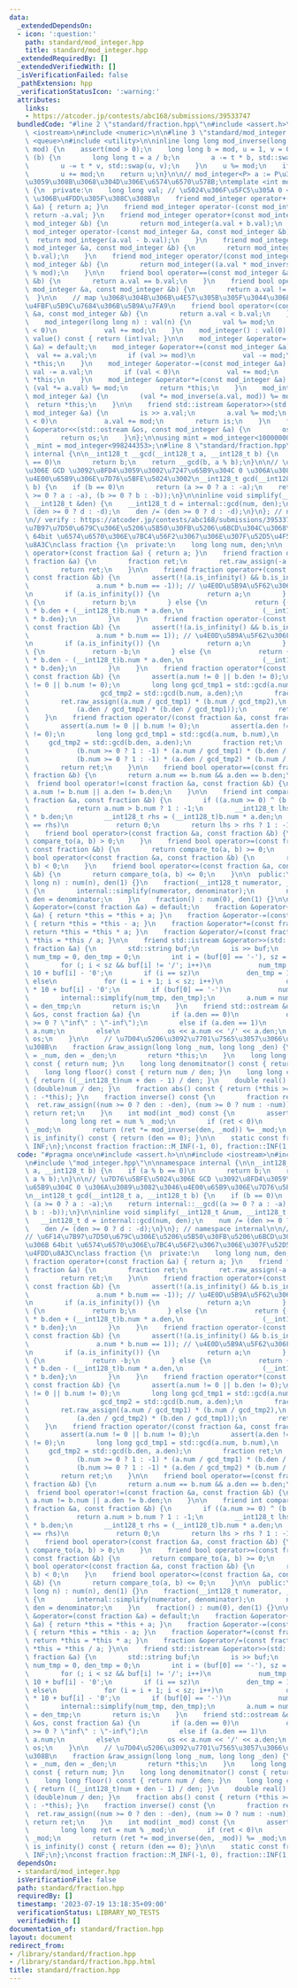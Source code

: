 ```yaml
---
data:
  _extendedDependsOn:
  - icon: ':question:'
    path: standard/mod_integer.hpp
    title: standard/mod_integer.hpp
  _extendedRequiredBy: []
  _extendedVerifiedWith: []
  _isVerificationFailed: false
  _pathExtension: hpp
  _verificationStatusIcon: ':warning:'
  attributes:
    links:
    - https://atcoder.jp/contests/abc168/submissions/39533747
  bundledCode: "#line 2 \"standard/fraction.hpp\"\n#include <assert.h>\n\n#include\
    \ <iostream>\n#include <numeric>\n\n#line 3 \"standard/mod_integer.hpp\"\n#include\
    \ <queue>\n#include <utility>\n\ninline long long mod_inverse(long long a, int\
    \ mod) {\n    assert(mod > 0);\n    long long b = mod, u = 1, v = 0;\n    while\
    \ (b) {\n        long long t = a / b;\n        a -= t * b, std::swap(a, b);\n\
    \        u -= t * v, std::swap(u, v);\n    }\n    u %= mod;\n    if (u < 0)\n\
    \        u += mod;\n    return u;\n}\n\n// mod_integer<P> a := P\u3092\u6CD5\u3068\
    \u3059\u308B\u3068\u304D\u306E\u6574\u6570\u578B;\ntemplate <int mod> class mod_integer\
    \ {\n  private:\n    long long val; // \u5024\u306F\u5FC5\u305A 0 <= val < mod\
    \ \u306B\u4FDD\u305F\u308C\u308B\n    friend mod_integer operator+(const mod_integer\
    \ &a) { return a; }\n    friend mod_integer operator-(const mod_integer &a) {\
    \ return -a.val; }\n    friend mod_integer operator+(const mod_integer &a, const\
    \ mod_integer &b) {\n        return mod_integer(a.val + b.val);\n    }\n    friend\
    \ mod_integer operator-(const mod_integer &a, const mod_integer &b) {\n      \
    \  return mod_integer(a.val - b.val);\n    }\n    friend mod_integer operator*(const\
    \ mod_integer &a, const mod_integer &b) {\n        return mod_integer(a.val *\
    \ b.val);\n    }\n    friend mod_integer operator/(const mod_integer &a, const\
    \ mod_integer &b) {\n        return mod_integer((a.val * mod_inverse(b.val, mod))\
    \ % mod);\n    }\n\n    friend bool operator==(const mod_integer &a, const mod_integer\
    \ &b) {\n        return a.val == b.val;\n    }\n    friend bool operator!=(const\
    \ mod_integer &a, const mod_integer &b) {\n        return a.val != b.val;\n  \
    \  }\n\n    // map \u3068\u304B\u306B\u4E57\u305B\u305F\u3044\u306E\u3067\u3001\
    \u4FBF\u5B9C\u7684\u306B\u5B9A\u7FA9\n    friend bool operator<(const mod_integer\
    \ &a, const mod_integer &b) {\n        return a.val < b.val;\n    }\n\n  public:\n\
    \    mod_integer(long long n) : val(n) {\n        val %= mod;\n        if (val\
    \ < 0)\n            val += mod;\n    }\n    mod_integer() : val(0) {}\n    int\
    \ value() const { return (int)val; }\n\n    mod_integer &operator=(const mod_integer\
    \ &a) = default;\n    mod_integer &operator+=(const mod_integer &a) {\n      \
    \  val += a.val;\n        if (val >= mod)\n            val -= mod;\n        return\
    \ *this;\n    }\n    mod_integer &operator-=(const mod_integer &a) {\n       \
    \ val -= a.val;\n        if (val < 0)\n            val += mod;\n        return\
    \ *this;\n    }\n    mod_integer &operator*=(const mod_integer &a) {\n       \
    \ (val *= a.val) %= mod;\n        return *this;\n    }\n    mod_integer &operator/=(const\
    \ mod_integer &a) {\n        (val *= mod_inverse(a.val, mod)) %= mod;\n      \
    \  return *this;\n    }\n\n    friend std::istream &operator>>(std::istream &is,\
    \ mod_integer &a) {\n        is >> a.val;\n        a.val %= mod;\n        if (a.val\
    \ < 0)\n            a.val += mod;\n        return is;\n    }\n    friend std::ostream\
    \ &operator<<(std::ostream &os, const mod_integer &a) {\n        os << a.val;\n\
    \        return os;\n    }\n};\n\nusing mint = mod_integer<1000000007>;\nusing\
    \ _mint = mod_integer<998244353>;\n#line 8 \"standard/fraction.hpp\"\n\nnamespace\
    \ internal {\n\n__int128_t __gcd(__int128_t a, __int128_t b) {\n    if (a % b\
    \ == 0)\n        return b;\n    return __gcd(b, a % b);\n}\n\n// \u7D76\u5BFE\u5024\
    \u306E GCD \u3092\u8FD4\u3059\u3002\u7247\u65B9\u304C 0 \u306A\u3089\u3082\u3046\
    \u4E00\u65B9\u306E\u7D76\u5BFE\u5024\u3002\n__int128_t gcd(__int128_t a, __int128_t\
    \ b) {\n    if (b == 0)\n        return (a >= 0 ? a : -a);\n    return internal::__gcd((a\
    \ >= 0 ? a : -a), (b >= 0 ? b : -b));\n}\n\ninline void simplify(__int128_t &num,\
    \ __int128_t &den) {\n    __int128_t d = internal::gcd(num, den);\n    num /=\
    \ (den >= 0 ? d : -d);\n    den /= (den >= 0 ? d : -d);\n}\n}; // namespace internal\n\
    \n// verify : https://atcoder.jp/contests/abc168/submissions/39533747\n// \u6F14\
    \u7B97\u7D50\u679C\u306E\u5206\u5B50\u30FB\u5206\u6BCD\u304C\u3068\u3082\u306B\
    \ 64bit \u6574\u6570\u306E\u7BC4\u56F2\u3067\u306E\u307F\u52D5\u4F5C\u3092\u4FDD\
    \u8A3C\nclass fraction {\n  private:\n    long long num, den;\n\n    friend fraction\
    \ operator+(const fraction &a) { return a; }\n    friend fraction operator-(const\
    \ fraction &a) {\n        fraction ret;\n        ret.raw_assign(-a.num, a.den);\n\
    \        return ret;\n    }\n\n    friend fraction operator+(const fraction &a,\
    \ const fraction &b) {\n        assert(!(a.is_infinity() && b.is_infinity() &&\n\
    \                 a.num * b.num == -1)); // \u4E0D\u5B9A\u5F62\u306F\u30C0\u30E1\
    \n        if (a.is_infinity()) {\n            return a;\n        } else if (b.is_infinity())\
    \ {\n            return b;\n        } else {\n            return {(__int128_t)a.num\
    \ * b.den + (__int128_t)b.num * a.den,\n                    (__int128_t)a.den\
    \ * b.den};\n        }\n    }\n    friend fraction operator-(const fraction &a,\
    \ const fraction &b) {\n        assert(!(a.is_infinity() && b.is_infinity() &&\n\
    \                 a.num * b.num == 1)); // \u4E0D\u5B9A\u5F62\u306F\u30C0\u30E1\
    \n        if (a.is_infinity()) {\n            return a;\n        } else if (b.is_infinity())\
    \ {\n            return -b;\n        } else {\n            return {(__int128_t)a.num\
    \ * b.den - (__int128_t)b.num * a.den,\n                    (__int128_t)a.den\
    \ * b.den};\n        }\n    }\n    friend fraction operator*(const fraction &a,\
    \ const fraction &b) {\n        assert(a.num != 0 || b.den != 0);\n        assert(a.den\
    \ != 0 || b.num != 0);\n        long long gcd_tmp1 = std::gcd(a.num, b.den),\n\
    \                  gcd_tmp2 = std::gcd(b.num, a.den);\n        fraction ret;\n\
    \        ret.raw_assign((a.num / gcd_tmp1) * (b.num / gcd_tmp2),\n           \
    \            (a.den / gcd_tmp2) * (b.den / gcd_tmp1));\n        return ret;\n\
    \    }\n    friend fraction operator/(const fraction &a, const fraction &b) {\n\
    \        assert(a.num != 0 || b.num != 0);\n        assert(a.den != 0 || b.den\
    \ != 0);\n        long long gcd_tmp1 = std::gcd(a.num, b.num),\n             \
    \     gcd_tmp2 = std::gcd(b.den, a.den);\n        fraction ret;\n        ret.raw_assign(\n\
    \            (b.num >= 0 ? 1 : -1) * (a.num / gcd_tmp1) * (b.den / gcd_tmp2),\n\
    \            (b.num >= 0 ? 1 : -1) * (a.den / gcd_tmp2) * (b.num / gcd_tmp1));\n\
    \        return ret;\n    }\n\n    friend bool operator==(const fraction &a, const\
    \ fraction &b) {\n        return a.num == b.num && a.den == b.den;\n    }\n  \
    \  friend bool operator!=(const fraction &a, const fraction &b) {\n        return\
    \ a.num != b.num || a.den != b.den;\n    }\n\n    friend int compare_to(const\
    \ fraction &a, const fraction &b) {\n        if ((a.num >= 0) ^ (b.num >= 0))\n\
    \            return a.num > b.num ? 1 : -1;\n        __int128_t lhs = (__int128_t)a.num\
    \ * b.den;\n        __int128_t rhs = (__int128_t)b.num * a.den;\n        if (lhs\
    \ == rhs)\n            return 0;\n        return lhs > rhs ? 1 : -1;\n    }\n\n\
    \    friend bool operator>(const fraction &a, const fraction &b) {\n        return\
    \ compare_to(a, b) > 0;\n    }\n    friend bool operator>=(const fraction &a,\
    \ const fraction &b) {\n        return compare_to(a, b) >= 0;\n    }\n    friend\
    \ bool operator<(const fraction &a, const fraction &b) {\n        return compare_to(a,\
    \ b) < 0;\n    }\n    friend bool operator<=(const fraction &a, const fraction\
    \ &b) {\n        return compare_to(a, b) <= 0;\n    }\n\n  public:\n    fraction(long\
    \ long n) : num(n), den(1) {}\n    fraction(__int128_t numerator, __int128_t denominator)\
    \ {\n        internal::simplify(numerator, denominator);\n        num = numerator,\
    \ den = denominator;\n    }\n    fraction() : num(0), den(1) {}\n\n    fraction\
    \ &operator=(const fraction &a) = default;\n    fraction &operator+=(const fraction\
    \ &a) { return *this = *this + a; }\n    fraction &operator-=(const fraction &a)\
    \ { return *this = *this - a; }\n    fraction &operator*=(const fraction &a) {\
    \ return *this = *this * a; }\n    fraction &operator/=(const fraction &a) { return\
    \ *this = *this / a; }\n\n    friend std::istream &operator>>(std::istream &is,\
    \ fraction &a) {\n        std::string buf;\n        is >> buf;\n        __int128_t\
    \ num_tmp = 0, den_tmp = 0;\n        int i = (buf[0] == '-'), sz = buf.size();\n\
    \        for (; i < sz && buf[i] != '/'; i++)\n            num_tmp = num_tmp *\
    \ 10 + buf[i] - '0';\n        if (i == sz)\n            den_tmp = 1;\n       \
    \ else\n            for (i = i + 1; i < sz; i++)\n                den_tmp = den_tmp\
    \ * 10 + buf[i] - '0';\n        if (buf[0] == '-')\n            num_tmp *= -1;\n\
    \        internal::simplify(num_tmp, den_tmp);\n        a.num = num_tmp, a.den\
    \ = den_tmp;\n        return is;\n    }\n    friend std::ostream &operator<<(std::ostream\
    \ &os, const fraction &a) {\n        if (a.den == 0)\n            os << (a.num\
    \ >= 0 ? \"inf\" : \"-inf\");\n        else if (a.den == 1)\n            os <<\
    \ a.num;\n        else\n            os << a.num << '/' << a.den;\n        return\
    \ os;\n    }\n\n    // \u7D04\u5206\u3092\u7701\u7565\u3057\u3066\u4EE3\u5165\u3059\
    \u308B\n    fraction &raw_assign(long long _num, long long _den) {\n        num\
    \ = _num, den = _den;\n        return *this;\n    }\n    long long numerator()\
    \ const { return num; }\n    long long denomitnator() const { return den; }\n\
    \    long long floor() const { return num / den; }\n    long long ceil() const\
    \ { return ((__int128_t)num + den - 1) / den; }\n    double real() const { return\
    \ (double)num / den; }\n    fraction abs() const { return (*this >= 0 ? *this\
    \ : -*this); }\n    fraction inverse() const {\n        fraction ret;\n      \
    \  ret.raw_assign((num >= 0 ? den : -den), (num >= 0 ? num : -num));\n       \
    \ return ret;\n    }\n    int mod(int _mod) const {\n        assert(_mod > 0);\n\
    \        long long ret = num % _mod;\n        if (ret < 0)\n            ret +=\
    \ _mod;\n        return (ret *= mod_inverse(den, _mod)) %= _mod;\n    }\n    bool\
    \ is_infinity() const { return (den == 0); }\n\n    static const fraction M_INF,\
    \ INF;\n};\nconst fraction fraction::M_INF(-1, 0), fraction::INF(1, 0);\n"
  code: "#pragma once\n#include <assert.h>\n\n#include <iostream>\n#include <numeric>\n\
    \n#include \"mod_integer.hpp\"\n\nnamespace internal {\n\n__int128_t __gcd(__int128_t\
    \ a, __int128_t b) {\n    if (a % b == 0)\n        return b;\n    return __gcd(b,\
    \ a % b);\n}\n\n// \u7D76\u5BFE\u5024\u306E GCD \u3092\u8FD4\u3059\u3002\u7247\
    \u65B9\u304C 0 \u306A\u3089\u3082\u3046\u4E00\u65B9\u306E\u7D76\u5BFE\u5024\u3002\
    \n__int128_t gcd(__int128_t a, __int128_t b) {\n    if (b == 0)\n        return\
    \ (a >= 0 ? a : -a);\n    return internal::__gcd((a >= 0 ? a : -a), (b >= 0 ?\
    \ b : -b));\n}\n\ninline void simplify(__int128_t &num, __int128_t &den) {\n \
    \   __int128_t d = internal::gcd(num, den);\n    num /= (den >= 0 ? d : -d);\n\
    \    den /= (den >= 0 ? d : -d);\n}\n}; // namespace internal\n\n// verify : https://atcoder.jp/contests/abc168/submissions/39533747\n\
    // \u6F14\u7B97\u7D50\u679C\u306E\u5206\u5B50\u30FB\u5206\u6BCD\u304C\u3068\u3082\
    \u306B 64bit \u6574\u6570\u306E\u7BC4\u56F2\u3067\u306E\u307F\u52D5\u4F5C\u3092\
    \u4FDD\u8A3C\nclass fraction {\n  private:\n    long long num, den;\n\n    friend\
    \ fraction operator+(const fraction &a) { return a; }\n    friend fraction operator-(const\
    \ fraction &a) {\n        fraction ret;\n        ret.raw_assign(-a.num, a.den);\n\
    \        return ret;\n    }\n\n    friend fraction operator+(const fraction &a,\
    \ const fraction &b) {\n        assert(!(a.is_infinity() && b.is_infinity() &&\n\
    \                 a.num * b.num == -1)); // \u4E0D\u5B9A\u5F62\u306F\u30C0\u30E1\
    \n        if (a.is_infinity()) {\n            return a;\n        } else if (b.is_infinity())\
    \ {\n            return b;\n        } else {\n            return {(__int128_t)a.num\
    \ * b.den + (__int128_t)b.num * a.den,\n                    (__int128_t)a.den\
    \ * b.den};\n        }\n    }\n    friend fraction operator-(const fraction &a,\
    \ const fraction &b) {\n        assert(!(a.is_infinity() && b.is_infinity() &&\n\
    \                 a.num * b.num == 1)); // \u4E0D\u5B9A\u5F62\u306F\u30C0\u30E1\
    \n        if (a.is_infinity()) {\n            return a;\n        } else if (b.is_infinity())\
    \ {\n            return -b;\n        } else {\n            return {(__int128_t)a.num\
    \ * b.den - (__int128_t)b.num * a.den,\n                    (__int128_t)a.den\
    \ * b.den};\n        }\n    }\n    friend fraction operator*(const fraction &a,\
    \ const fraction &b) {\n        assert(a.num != 0 || b.den != 0);\n        assert(a.den\
    \ != 0 || b.num != 0);\n        long long gcd_tmp1 = std::gcd(a.num, b.den),\n\
    \                  gcd_tmp2 = std::gcd(b.num, a.den);\n        fraction ret;\n\
    \        ret.raw_assign((a.num / gcd_tmp1) * (b.num / gcd_tmp2),\n           \
    \            (a.den / gcd_tmp2) * (b.den / gcd_tmp1));\n        return ret;\n\
    \    }\n    friend fraction operator/(const fraction &a, const fraction &b) {\n\
    \        assert(a.num != 0 || b.num != 0);\n        assert(a.den != 0 || b.den\
    \ != 0);\n        long long gcd_tmp1 = std::gcd(a.num, b.num),\n             \
    \     gcd_tmp2 = std::gcd(b.den, a.den);\n        fraction ret;\n        ret.raw_assign(\n\
    \            (b.num >= 0 ? 1 : -1) * (a.num / gcd_tmp1) * (b.den / gcd_tmp2),\n\
    \            (b.num >= 0 ? 1 : -1) * (a.den / gcd_tmp2) * (b.num / gcd_tmp1));\n\
    \        return ret;\n    }\n\n    friend bool operator==(const fraction &a, const\
    \ fraction &b) {\n        return a.num == b.num && a.den == b.den;\n    }\n  \
    \  friend bool operator!=(const fraction &a, const fraction &b) {\n        return\
    \ a.num != b.num || a.den != b.den;\n    }\n\n    friend int compare_to(const\
    \ fraction &a, const fraction &b) {\n        if ((a.num >= 0) ^ (b.num >= 0))\n\
    \            return a.num > b.num ? 1 : -1;\n        __int128_t lhs = (__int128_t)a.num\
    \ * b.den;\n        __int128_t rhs = (__int128_t)b.num * a.den;\n        if (lhs\
    \ == rhs)\n            return 0;\n        return lhs > rhs ? 1 : -1;\n    }\n\n\
    \    friend bool operator>(const fraction &a, const fraction &b) {\n        return\
    \ compare_to(a, b) > 0;\n    }\n    friend bool operator>=(const fraction &a,\
    \ const fraction &b) {\n        return compare_to(a, b) >= 0;\n    }\n    friend\
    \ bool operator<(const fraction &a, const fraction &b) {\n        return compare_to(a,\
    \ b) < 0;\n    }\n    friend bool operator<=(const fraction &a, const fraction\
    \ &b) {\n        return compare_to(a, b) <= 0;\n    }\n\n  public:\n    fraction(long\
    \ long n) : num(n), den(1) {}\n    fraction(__int128_t numerator, __int128_t denominator)\
    \ {\n        internal::simplify(numerator, denominator);\n        num = numerator,\
    \ den = denominator;\n    }\n    fraction() : num(0), den(1) {}\n\n    fraction\
    \ &operator=(const fraction &a) = default;\n    fraction &operator+=(const fraction\
    \ &a) { return *this = *this + a; }\n    fraction &operator-=(const fraction &a)\
    \ { return *this = *this - a; }\n    fraction &operator*=(const fraction &a) {\
    \ return *this = *this * a; }\n    fraction &operator/=(const fraction &a) { return\
    \ *this = *this / a; }\n\n    friend std::istream &operator>>(std::istream &is,\
    \ fraction &a) {\n        std::string buf;\n        is >> buf;\n        __int128_t\
    \ num_tmp = 0, den_tmp = 0;\n        int i = (buf[0] == '-'), sz = buf.size();\n\
    \        for (; i < sz && buf[i] != '/'; i++)\n            num_tmp = num_tmp *\
    \ 10 + buf[i] - '0';\n        if (i == sz)\n            den_tmp = 1;\n       \
    \ else\n            for (i = i + 1; i < sz; i++)\n                den_tmp = den_tmp\
    \ * 10 + buf[i] - '0';\n        if (buf[0] == '-')\n            num_tmp *= -1;\n\
    \        internal::simplify(num_tmp, den_tmp);\n        a.num = num_tmp, a.den\
    \ = den_tmp;\n        return is;\n    }\n    friend std::ostream &operator<<(std::ostream\
    \ &os, const fraction &a) {\n        if (a.den == 0)\n            os << (a.num\
    \ >= 0 ? \"inf\" : \"-inf\");\n        else if (a.den == 1)\n            os <<\
    \ a.num;\n        else\n            os << a.num << '/' << a.den;\n        return\
    \ os;\n    }\n\n    // \u7D04\u5206\u3092\u7701\u7565\u3057\u3066\u4EE3\u5165\u3059\
    \u308B\n    fraction &raw_assign(long long _num, long long _den) {\n        num\
    \ = _num, den = _den;\n        return *this;\n    }\n    long long numerator()\
    \ const { return num; }\n    long long denomitnator() const { return den; }\n\
    \    long long floor() const { return num / den; }\n    long long ceil() const\
    \ { return ((__int128_t)num + den - 1) / den; }\n    double real() const { return\
    \ (double)num / den; }\n    fraction abs() const { return (*this >= 0 ? *this\
    \ : -*this); }\n    fraction inverse() const {\n        fraction ret;\n      \
    \  ret.raw_assign((num >= 0 ? den : -den), (num >= 0 ? num : -num));\n       \
    \ return ret;\n    }\n    int mod(int _mod) const {\n        assert(_mod > 0);\n\
    \        long long ret = num % _mod;\n        if (ret < 0)\n            ret +=\
    \ _mod;\n        return (ret *= mod_inverse(den, _mod)) %= _mod;\n    }\n    bool\
    \ is_infinity() const { return (den == 0); }\n\n    static const fraction M_INF,\
    \ INF;\n};\nconst fraction fraction::M_INF(-1, 0), fraction::INF(1, 0);\n"
  dependsOn:
  - standard/mod_integer.hpp
  isVerificationFile: false
  path: standard/fraction.hpp
  requiredBy: []
  timestamp: '2023-07-19 13:18:35+09:00'
  verificationStatus: LIBRARY_NO_TESTS
  verifiedWith: []
documentation_of: standard/fraction.hpp
layout: document
redirect_from:
- /library/standard/fraction.hpp
- /library/standard/fraction.hpp.html
title: standard/fraction.hpp
---
```

